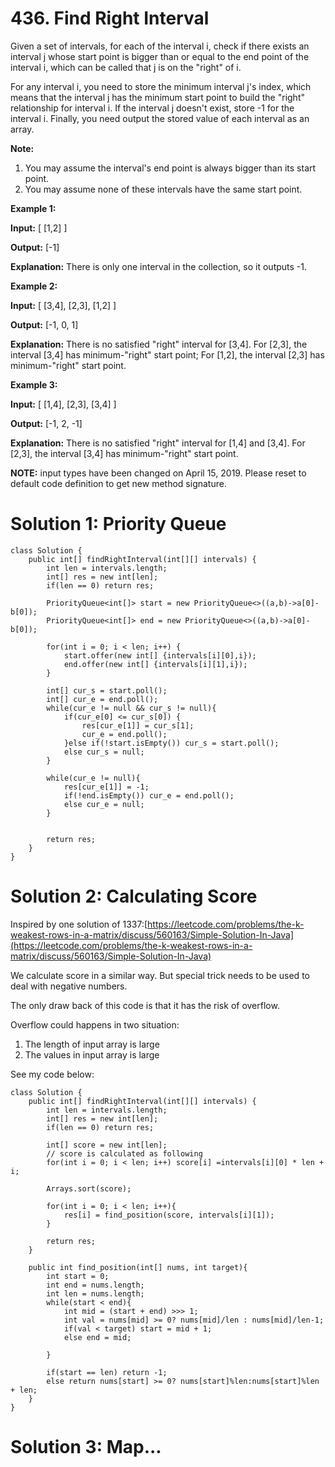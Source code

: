# 436. Find Right Interval
Given a set of intervals, for each of the interval i, check if there exists an interval j whose start point is bigger than or equal to the end point of the interval i, which can be called that j is on the "right" of i.

For any interval i, you need to store the minimum interval j's index, which means that the interval j has the minimum start point to build the "right" relationship for interval i. If the interval j doesn't exist, store -1 for the interval i. Finally, you need output the stored value of each interval as an array.

**Note:**

1.  You may assume the interval's end point is always bigger than its start point.
2.  You may assume none of these intervals have the same start point.

**Example 1:**

**Input:** [ [1,2] ]

**Output:** [-1]

**Explanation:** There is only one interval in the collection, so it outputs -1.

**Example 2:**

**Input:** [ [3,4], [2,3], [1,2] ]

**Output:** [-1, 0, 1]

**Explanation:** There is no satisfied "right" interval for [3,4].
For [2,3], the interval [3,4] has minimum-"right" start point;
For [1,2], the interval [2,3] has minimum-"right" start point.

**Example 3:**

**Input:** [ [1,4], [2,3], [3,4] ]

**Output:** [-1, 2, -1]

**Explanation:** There is no satisfied "right" interval for [1,4] and [3,4].
For [2,3], the interval [3,4] has minimum-"right" start point.

**NOTE:** input types have been changed on April 15, 2019. Please reset to default code definition to get new method signature.

# Solution 1: Priority Queue
```
class Solution {
    public int[] findRightInterval(int[][] intervals) {
        int len = intervals.length;
        int[] res = new int[len];
        if(len == 0) return res;
        
        PriorityQueue<int[]> start = new PriorityQueue<>((a,b)->a[0]-b[0]);
        PriorityQueue<int[]> end = new PriorityQueue<>((a,b)->a[0]-b[0]);
        
        for(int i = 0; i < len; i++) {
            start.offer(new int[] {intervals[i][0],i});
            end.offer(new int[] {intervals[i][1],i});
        }
        
        int[] cur_s = start.poll();
        int[] cur_e = end.poll();
        while(cur_e != null && cur_s != null){
            if(cur_e[0] <= cur_s[0]) {
                res[cur_e[1]] = cur_s[1];
                cur_e = end.poll();
            }else if(!start.isEmpty()) cur_s = start.poll();
            else cur_s = null;
        }
        
        while(cur_e != null){
            res[cur_e[1]] = -1;
            if(!end.isEmpty()) cur_e = end.poll();
            else cur_e = null;
        }
        
        
        return res;
    }
}
```


# Solution 2: Calculating Score
Inspired by one solution of 1337:[https://leetcode.com/problems/the-k-weakest-rows-in-a-matrix/discuss/560163/Simple-Solution-In-Java](https://leetcode.com/problems/the-k-weakest-rows-in-a-matrix/discuss/560163/Simple-Solution-In-Java)

We calculate score in a similar way. But special trick needs to be used to deal with negative numbers.

The only draw back of this code is that it has the risk of overflow.

Overflow could happens in two situation:

1.  The length of input array is large
2.  The values in input array is large

See my code below:

```
class Solution {
    public int[] findRightInterval(int[][] intervals) {
        int len = intervals.length;
        int[] res = new int[len];
        if(len == 0) return res;
        
        int[] score = new int[len];
		// score is calculated as following 
        for(int i = 0; i < len; i++) score[i] =intervals[i][0] * len + i;  

        Arrays.sort(score);
        
        for(int i = 0; i < len; i++){
            res[i] = find_position(score, intervals[i][1]);
        }    
        
        return res;
    }
    
    public int find_position(int[] nums, int target){
        int start = 0;
        int end = nums.length;
        int len = nums.length;
        while(start < end){
            int mid = (start + end) >>> 1;
            int val = nums[mid] >= 0? nums[mid]/len : nums[mid]/len-1;
            if(val < target) start = mid + 1;
            else end = mid;
           
        }
        
        if(start == len) return -1;
        else return nums[start] >= 0? nums[start]%len:nums[start]%len + len;
    }
}
```

# Solution 3: Map...
